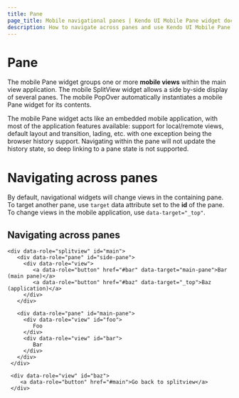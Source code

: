 ```yaml
---
title: Pane
page_title: Mobile navigational panes | Kendo UI Mobile Pane widget documentation
description: How to navigate across panes and use Kendo UI Mobile Pane widget to change mobile views within the main view application.
---
```


# Pane

The mobile Pane widget groups one or more **mobile views** within the main view application. The mobile
SplitView widget allows a side by-side display of several panes. The mobile PopOver automatically instantiates a mobile Pane widget for its
contents.

The mobile Pane widget acts like an embedded mobile application, with most of the application
features available: support for local/remote views, default layout and transition, lading, etc. with one
exception being the browser history support. Navigating within the pane will not update the history state, so
deep linking to a pane state is not supported.

# Navigating across panes

By default, navigational widgets will change views in the containing pane. To target another pane, use
`target` data attribute set to the **id** of the pane. To change views in the mobile
application, use `data-target="_top"`.

## Navigating across panes

    <div data-role="splitview" id="main">
       <div data-role="pane" id="side-pane">
         <div data-role="view">
            <a data-role="button" href="#bar" data-target="main-pane">Bar (main pane)</a>
            <a data-role="button" href="#baz" data-target="_top">Baz (application)</a>
         </div>
       </div>

       <div data-role="pane" id="main-pane">
         <div data-role="view" id="foo">
            Foo
         </div>
         <div data-role="view" id="bar">
            Bar
         </div>
       </div>
     </div>

     <div data-role="view" id="baz">
        <a data-role="button" href="#main">Go back to splitview</a>
     </div>

